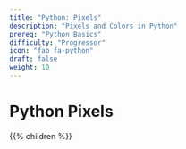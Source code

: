 ```yaml
---
title: "Python: Pixels"
description: "Pixels and Colors in Python"
prereq: "Python Basics"
difficulty: "Progressor"
icon: "fab fa-python"
draft: false
weight: 10
---
```


# Python Pixels
{{% children %}}
